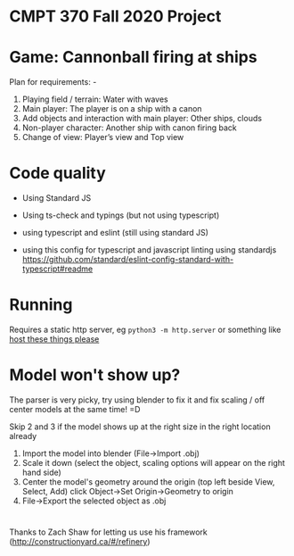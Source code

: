 # CMPT 370 Fall 2020 Project

# Game: Cannonball firing at ships

Plan for requirements: - 
1.	Playing field / terrain: Water with waves
2.	Main player: The player is on a ship with a canon
3.	Add objects and interaction with main player: Other ships, clouds
4.	Non-player character: Another ship with canon firing back
5.	Change of view: Player’s view and Top view

# Code quality
- Using Standard JS
- Using ts-check and typings (but not using typescript)

- using typescript and eslint (still using standard JS)
- using this config for typescript and javascript linting using standardjs https://github.com/standard/eslint-config-standard-with-typescript#readme

# Running

Requires a static http server, eg `python3 -m http.server` or something like
[host these things please](https://github.com/thecoshman/http)


# Model won't show up? 
The parser is very picky, try using blender to fix it 
    and fix scaling / off center models at the same time! =D

Skip 2 and 3 if the model shows up at the right size in the right location already
1. Import the model into blender (File->Import .obj)
2. Scale it down (select the object, scaling options will appear on the right hand side)
3. Center the model's geometry around the origin (top left beside View, Select, Add) click Object->Set Origin->Geometry to origin
4. File->Export the selected object as .obj

#
Thanks to Zach Shaw for letting us use his framework (http://constructionyard.ca/#/refinery)